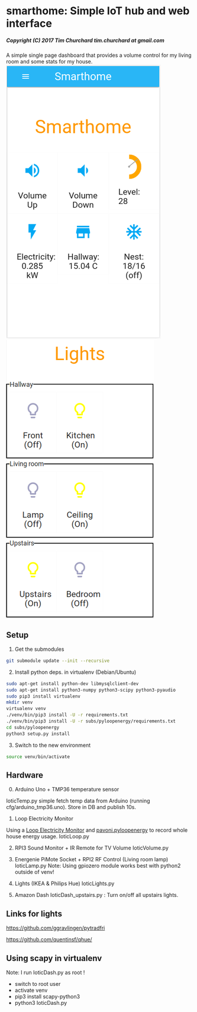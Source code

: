 # smarthome: Simple IoT hub and web interface
##### Copyright (C) 2017 Tim Churchard tim.churchard at gmail.com

A simple single page dashboard that provides a volume control for my living room and some stats for my house.
![Mobile Screenshot](Screenshot_2017-10-13_15-47-35.png)
![Mobile Screenshot 2](Screenshot_2017-12-28_13-15-17.png)

## Setup

1. Get the submodules
```bash
git submodule update --init --recursive
```

2. Install python deps. in virtualenv (Debian/Ubuntu)
```bash
sudo apt-get install python-dev libmysqlclient-dev
sudo apt-get install python3-numpy python3-scipy python3-pyaudio
sudo pip3 install virtualenv
mkdir venv
virtualenv venv
./venv/bin/pip3 install -U -r requirements.txt
./venv/bin/pip3 install -U -r subs/pyloopenergy/requirements.txt
cd subs/pyloopenergy
python3 setup.py install
```

3. Switch to the new environment
```bash
source venv/bin/activate
```


## Hardware

0. Arduino Uno + TMP36 temperature sensor

IoticTemp.py simple fetch temp data from Arduino (running cfg/arduino_tmp36.uno).  Store in DB and publish 10s.

1. Loop Electricity Monitor

Using a [Loop Electricity Monitor](https://www.loopenergysaver.com/) and [pavoni.pyloopenergy](https://github.com/pavoni/pyloopenergy) to record whole house energy usage.
IoticLoop.py

2. RPI3 Sound Monitor + IR Remote for TV Volume
IoticVolume.py

3. Energenie PiMote Socket + RPI2 RF Control (Living room lamp)
IoticLamp.py
Note: Using gpiozero module works best with python2 outside of venv!

4. Lights (IKEA & Philips Hue)
IoticLights.py

5. Amazon Dash
IoticDash_upstairs.py : Turn on/off all upstairs lights.


## Links for lights

https://github.com/ggravlingen/pytradfri

https://github.com/quentinsf/qhue/


## Using scapy in virtualenv

Note: I run IoticDash.py as root !

- switch to root user
- activate venv
- pip3 install scapy-python3
- python3 IoticDash.py

